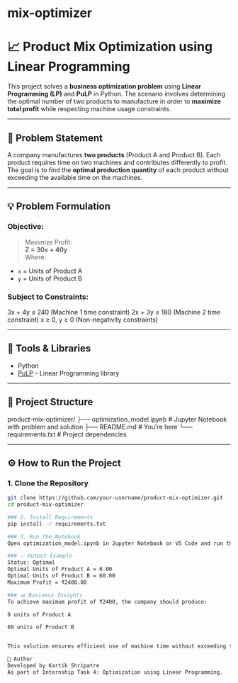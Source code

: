 # mix-optimizer
# 📈 Product Mix Optimization using Linear Programming

This project solves a **business optimization problem** using **Linear Programming (LP)** and **PuLP** in Python. The scenario involves determining the optimal number of two products to manufacture in order to **maximize total profit** while respecting machine usage constraints.

---

## 🧠 Problem Statement

A company manufactures **two products** (Product A and Product B). Each product requires time on two machines and contributes differently to profit. The goal is to find the **optimal production quantity** of each product without exceeding the available time on the machines.

---

## 💡 Problem Formulation

### Objective:
> Maximize Profit:  
> **Z = 30x + 40y**  
Where:
- `x` = Units of Product A
- `y` = Units of Product B

### Subject to Constraints:
3x + 4y ≤ 240 (Machine 1 time constraint) 2x + 3y ≤ 180 (Machine 2 time constraint) x ≥ 0, y ≥ 0 (Non-negativity constraints)

---

## 🧪 Tools & Libraries

- Python
- [PuLP](https://coin-or.github.io/pulp/) – Linear Programming library

---

## 📁 Project Structure

product-mix-optimizer/ ├── optimization_model.ipynb # Jupyter Notebook with problem and solution ├── README.md # You're here └── requirements.txt # Project dependencies


---

## ⚙️ How to Run the Project

### 1. Clone the Repository
```bash
git clone https://github.com/your-username/product-mix-optimizer.git
cd product-mix-optimizer

### 2. Install Requirements
pip install -r requirements.txt

### 3. Run the Notebook
Open optimization_model.ipynb in Jupyter Notebook or VS Code and run the cells.

### ✅ Output Example
Status: Optimal
Optimal Units of Product A = 0.00
Optimal Units of Product B = 60.00
Maximum Profit = ₹2400.00

### 📊 Business Insights
To achieve maximum profit of ₹2400, the company should produce:

0 units of Product A

60 units of Product B


This solution ensures efficient use of machine time without exceeding the limits.

🙋 Author
Developed by Kartik Shripatre
As part of Internship Task 4: Optimization using Linear Programming.




